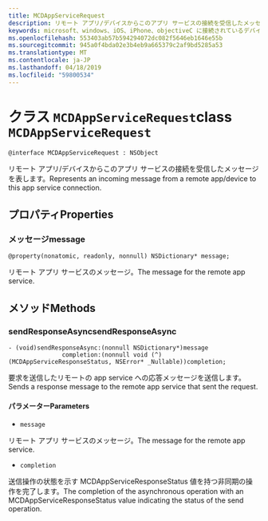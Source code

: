 ```yaml
---
title: MCDAppServiceRequest
description: リモート アプリ/デバイスからこのアプリ サービスの接続を受信したメッセージを表します。
keywords: microsoft、windows、iOS、iPhone、objectiveC に接続されているデバイス、プロジェクトのローマ
ms.openlocfilehash: 553403ab57b594294072dc082f5646eb1646e55b
ms.sourcegitcommit: 945a0f4bda02e3b4eb9a665379c2af9bd5285a53
ms.translationtype: MT
ms.contentlocale: ja-JP
ms.lasthandoff: 04/18/2019
ms.locfileid: "59800534"
---
```

# <a name="class-mcdappservicerequest"></a><span data-ttu-id="cda9f-104">クラス `MCDAppServiceRequest`</span><span class="sxs-lookup"><span data-stu-id="cda9f-104">class `MCDAppServiceRequest`</span></span>

```
@interface MCDAppServiceRequest : NSObject
```
<span data-ttu-id="cda9f-105">リモート アプリ/デバイスからこのアプリ サービスの接続を受信したメッセージを表します。</span><span class="sxs-lookup"><span data-stu-id="cda9f-105">Represents an incoming message from a remote app/device to this app service connection.</span></span>

## <a name="properties"></a><span data-ttu-id="cda9f-106">プロパティ</span><span class="sxs-lookup"><span data-stu-id="cda9f-106">Properties</span></span>

### <a name="message"></a><span data-ttu-id="cda9f-107">メッセージ</span><span class="sxs-lookup"><span data-stu-id="cda9f-107">message</span></span> 
`@property(nonatomic, readonly, nonnull) NSDictionary* message;`

<span data-ttu-id="cda9f-108">リモート アプリ サービスのメッセージ。</span><span class="sxs-lookup"><span data-stu-id="cda9f-108">The message for the remote app service.</span></span>

## <a name="methods"></a><span data-ttu-id="cda9f-109">メソッド</span><span class="sxs-lookup"><span data-stu-id="cda9f-109">Methods</span></span>

### <a name="sendresponseasync"></a><span data-ttu-id="cda9f-110">sendResponseAsync</span><span class="sxs-lookup"><span data-stu-id="cda9f-110">sendResponseAsync</span></span> 
```
- (void)sendResponseAsync:(nonnull NSDictionary*)message
               completion:(nonnull void (^)(MCDAppServiceResponseStatus, NSError* _Nullable))completion;
```

<span data-ttu-id="cda9f-111">要求を送信したリモートの app service への応答メッセージを送信します。</span><span class="sxs-lookup"><span data-stu-id="cda9f-111">Sends a response message to the remote app service that sent the request.</span></span>

#### <a name="parameters"></a><span data-ttu-id="cda9f-112">パラメーター</span><span class="sxs-lookup"><span data-stu-id="cda9f-112">Parameters</span></span>
* `message` 

<span data-ttu-id="cda9f-113">リモート アプリ サービスのメッセージ。</span><span class="sxs-lookup"><span data-stu-id="cda9f-113">The message for the remote app service.</span></span>

* `completion`     

<span data-ttu-id="cda9f-114">送信操作の状態を示す MCDAppServiceResponseStatus 値を持つ非同期の操作を完了します。</span><span class="sxs-lookup"><span data-stu-id="cda9f-114">The completion of the asynchronous operation with an MCDAppServiceResponseStatus value indicating the status of the send operation.</span></span>